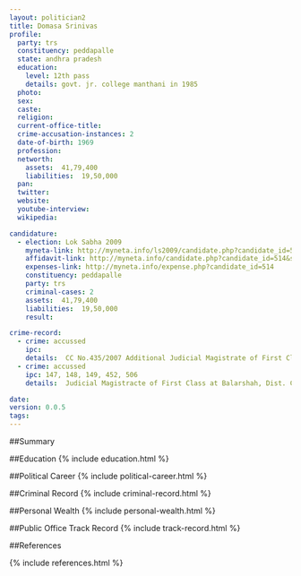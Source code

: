 ```yaml
---
layout: politician2
title: Domasa Srinivas
profile: 
  party: trs
  constituency: peddapalle
  state: andhra pradesh
  education: 
    level: 12th pass
    details: govt. jr. college manthani in 1985
  photo: 
  sex: 
  caste: 
  religion: 
  current-office-title: 
  crime-accusation-instances: 2
  date-of-birth: 1969
  profession: 
  networth: 
    assets:  41,79,400
    liabilities:  19,50,000
  pan: 
  twitter: 
  website: 
  youtube-interview: 
  wikipedia: 

candidature: 
  - election: Lok Sabha 2009
    myneta-link: http://myneta.info/ls2009/candidate.php?candidate_id=514
    affidavit-link: http://myneta.info/candidate.php?candidate_id=514&scan=original
    expenses-link: http://myneta.info/expense.php?candidate_id=514
    constituency: peddapalle 
    party: trs
    criminal-cases: 2
    assets:  41,79,400
    liabilities:  19,50,000
    result:  

crime-record: 
  - crime: accussed
    ipc: 
    details:  CC No.435/2007 Additional Judicial Magistrate of First Class at Karimnagar.  
  - crime: accussed
    ipc: 147, 148, 149, 452, 506
    details:  Judicial Magistracte of First Class at Balarshah, Dist. Chandrapur of Maharastra State. FIR NO: 131/1998  

date: 
version: 0.0.5
tags: 
---
```

##Summary


##Education
{% include education.html %}


##Political Career
{% include political-career.html %}


##Criminal Record
{% include criminal-record.html %}


##Personal Wealth
{% include personal-wealth.html %}


##Public Office Track Record
{% include track-record.html %}


##References


{% include references.html %}